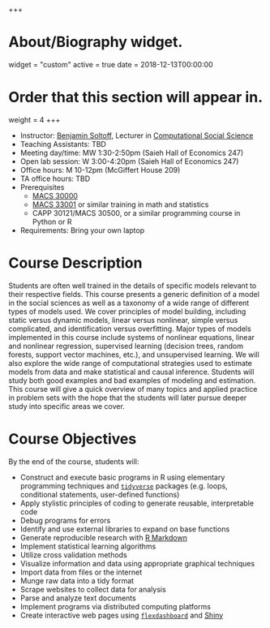 +++
# About/Biography widget.
widget = "custom"
active = true
date = 2018-12-13T00:00:00

# Order that this section will appear in.
weight = 4
+++

* Instructor: [Benjamin Soltoff](http://www.bensoltoff.com), Lecturer in [Computational Social Science](http://macss.uchicago.edu)
* Teaching Assistants: TBD
* Meeting day/time: MW 1:30-2:50pm (Saieh Hall of Economics 247)
* Open lab session: W 3:00-4:20pm (Saieh Hall of Economics 247)
* Office hours: M 10-12pm (McGiffert House 209)
* TA office hours: TBD
* Prerequisites
    * [MACS 30000](https://github.com/UC-MACSS/persp-analysis_A18)
    * [MACS 33001](https://css18.github.io/) or similar training in math and statistics
    * CAPP 30121/MACS 30500, or a similar programming course in Python or R
* Requirements: Bring your own laptop

# Course Description

Students are often well trained in the details of specific models relevant to their respective fields. This course presents a generic definition of a model in the social sciences as well as a taxonomy of a wide range of different types of models used. We cover principles of model building, including static versus dynamic models, linear versus nonlinear, simple versus complicated, and identification versus overfitting. Major types of models implemented in this course include systems of nonlinear equations, linear and nonlinear regression, supervised learning (decision trees, random forests, support vector machines, etc.), and unsupervised learning. We will also explore the wide range of computational strategies used to estimate models from data and make statistical and causal inference. Students will study both good examples and bad examples of modeling and estimation. This course will give a quick overview of many topics and applied practice in problem sets with the hope that the students will later pursue deeper study into specific areas we cover.
  
# Course Objectives

By the end of the course, students will:

* Construct and execute basic programs in R using elementary programming techniques and [`tidyverse`](http://tidyverse.org/) packages (e.g. loops, conditional statements, user-defined functions)
* Apply stylistic principles of coding to generate reusable, interpretable code
* Debug programs for errors
* Identify and use external libraries to expand on base functions
* Generate reproducible research with [R Markdown](http://rmarkdown.rstudio.com/)
* Implement statistical learning algorithms
* Utilize cross validation methods
* Visualize information and data using appropriate graphical techniques
* Import data from files or the internet
* Munge raw data into a tidy format
* Scrape websites to collect data for analysis
* Parse and analyze text documents
* Implement programs via distributed computing platforms
* Create interactive web pages using [`flexdashboard`](http://rmarkdown.rstudio.com/flexdashboard/) and [Shiny](http://shiny.rstudio.com/)
